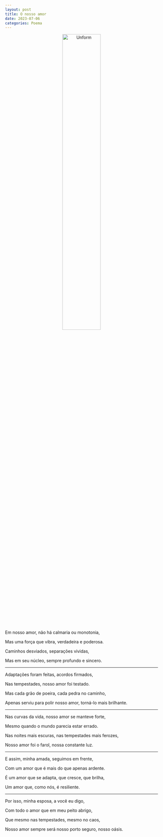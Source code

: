 ```yaml
---
layout: post
title: O nosso amor
date: 2023-07-06
categories: Poema
---
```


<p align="center">
<img src="{{ site.baseurl }}/images/2023-07-06-O-nosso-amor.png" height="50%" width="50%" alt="Unform" />
</p>

Em nosso amor, não há calmaria ou monotonia,

Mas uma força que vibra, verdadeira e poderosa.

Caminhos desviados, separações vividas,

Mas em seu núcleo, sempre profundo e sincero.

---

Adaptações foram feitas, acordos firmados,

Nas tempestades, nosso amor foi testado.

Mas cada grão de poeira, cada pedra no caminho,

Apenas serviu para polir nosso amor, torná-lo mais brilhante.

---

Nas curvas da vida, nosso amor se manteve forte,

Mesmo quando o mundo parecia estar errado.

Nas noites mais escuras, nas tempestades mais ferozes,

Nosso amor foi o farol, nossa constante luz.

---

E assim, minha amada, seguimos em frente,

Com um amor que é mais do que apenas ardente.

É um amor que se adapta, que cresce, que brilha,

Um amor que, como nós, é resiliente.

---

Por isso, minha esposa, a você eu digo,

Com todo o amor que em meu peito abrigo,

Que mesmo nas tempestades, mesmo no caos,

Nosso amor sempre será nosso porto seguro, nosso oásis.

